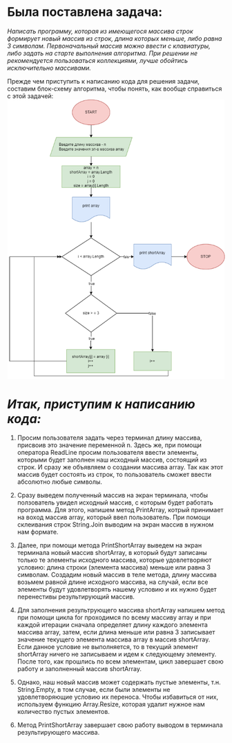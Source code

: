 # Была поставлена задача:

 _Написать программу, которая из имеющегося массива строк формирует новый массив из строк, длина которых меньше, либо равна 3 символам. Первоначальный массив можно ввести с клавиатуры, либо задать на старте выполнения алгоритма. При решении не рекомендуется пользоваться коллекциями, лучше обойтись исключительно массивами._

Прежде чем приступить к написанию кода для решения задачи, составим блок-схему алгоритма, чтобы понять, как вообще справиться с этой задачей: 
![Блок-схема.png](Блок-схема.png)


# _Итак, приступим к написанию кода:_
1. Просим пользователя задать через терминал длину массива, присвоив это значение переменной n. Здесь же, при помощи оператора ReadLine просим пользователя ввести элементы, которыми будет заполнен наш исходный массив, состоящий из строк. И сразу же объявляем о создании массива array. Так как этот массив будет состоять из строк, то пользователь сможет ввести абсолютно любые символы.

2. Сразу выведем полученный массив на экран терминала, чтобы ползователь увидел исходный массив, с которым будет работать программа. Для этого, напишем метод PrintArray, котрый принимает на воход массив array, который ввел пользователь. При помощи склеивания строк String.Join выводим на экран массив в нужном нам формате.

3. Далее, при помощи метода PrintShortArray выведем на экран терминала новый массив shortArray, в который будут записаны только те элементы исходного массива, которые удовлетворяют условию: длина строки (элемента массива) меньше или равна 3 символам. Создадим новый массив в теле метода, длину массива возьмем равной длине исходного массива, на случай, если все элементы будут удовлетворять нашему условию и их нужно будет перенестивы результирующий массив.

4. Для заполнения результрующего массива shortArray напишем метод при помощи цикла for проходимся по всему массиву array и при каждой итерации сначала определяет длину каждого элемента массива array, затем, если длина меньше или равна 3 записывает значение текущего элемента массива array в массив shortArray. Если данное условие не выполняется, то в текущий элемент shortArray ничего не записываем и идем к следующему элементу. После того, как прошлись по всем элементам, цикл завершает свою работу и заполненный массив shortArray.

5. Однако, наш новый массив может содержать пустые элементы, т.н. String.Empty, в том случае, если были элементы не удовлетворяющие условию их переноса. Чтобы избавиться от них, используем функцию Array.Resize, которая удалит нужное нам количество пустых элементов.

6. Метод PrintShortArray завершает свою работу выводом в терминала результирующего массива.